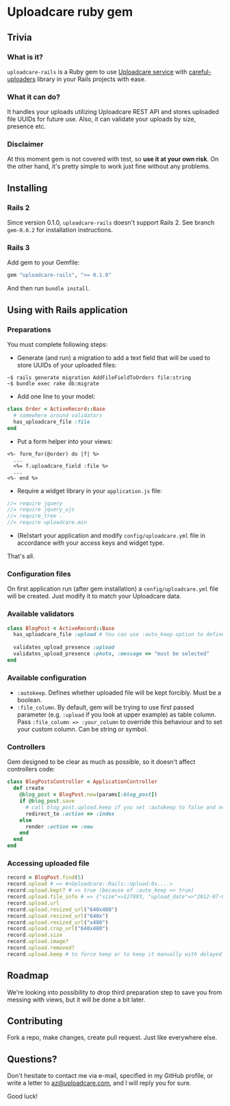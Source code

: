 # Uploadcare ruby gem

## Trivia

### What is it?

`uploadcare-rails` is a Ruby gem to use [Uploadcare service] with [careful-uploaders] library in your Rails projects with ease.

### What it can do?

It handles your uploads utilizing Uploadcare REST API and stores uploaded file UUIDs for future use.
Also, it can validate your uploads by size, presence etc.

### Disclaimer

At this moment gem is not covered with test, so __use it at your own risk__. On the other hand, it's pretty simple to work just fine without any problems.

## Installing

### Rails 2

Since version 0.1.0, `uploadcare-rails` doesn't support Rails 2. See branch `gem-0.0.2` for installation instructions.

### Rails 3

Add gem to your Gemfile:

```ruby
gem "uploadcare-rails", ">= 0.1.0"
```

And then run `bundle install`.

## Using with Rails application

### Preparations

You must complete following steps:

* Generate (and run) a migration to add a text field that will be used to store UUIDs of your uploaded files:

```
~$ rails generate migration AddFileFieldToOrders file:string
~$ bundle exec rake db:migrate
```

* Add one line to your model:

```ruby
class Order < ActiveRecord::Base
  # somewhere around validators
  has_uploadcare_file :file
end
```

* Put a form helper into your views:

```erb
<%- form_for(@order) do |f| %>
  ...
  <%= f.uploadcare_field :file %>
  ...
<%- end %>
```

* Require a widget library in your `application.js` file:

```javascript
//= require jquery
//= require jquery_ujs
//= require_tree .
//= require uploadcare.min
```

* (Re)start your application and modify `config/uploadcare.yml` file in accordance with your access keys and widget type.

That's all. 

### Configuration files

On first application run (after gem installation) a `config/uploadcare.yml` file will be created. Just modify it to match your Uploadcare data.

### Available validators

```ruby
class BlogPost < ActiveRecord::Base
  has_uploadcare_file :upload # You can use :auto_keep option to define whether keep upload automatically or manually
  
  validates_upload_presence :upload 
  validates_upload_presence :photo, :message => "must be selected"
end
```

### Available configuration

* `:autokeep`. Defines whether uploaded file will be kept forcibly. Must be a boolean.
* `:file_column`. By default, gem will be trying to use first passed parameter (e.g. `:upload` if you look at upper example) as table column. Pass `:file_column => :your_column` to override this behaviour and to set your custom column. Can be string or symbol.

### Controllers 

Gem designed to be clear as much as possible, so it doesn't affect controllers code:

```ruby
class BlogPostsController < ApplicationController
  def create
    @blog_post = BlogPost.new(params[:blog_post])
    if @blog_post.save
      # call blog_post.upload.keep if you set :autokeep to false and need to save file.
      redirect_to :action => :index
    else
      render :action => :new
    end
  end
end
```

### Accessing uploaded file 

```ruby
record = BlogPost.find(5)
record.upload # => #<Uploadcare::Rails::Upload:0x....>
record.upload.kept? # => true (because of :auto_keep => true)
record.upload.file_info # => {"size"=>127893, "upload_date"=>"2012-07-09T03:38:38.613"...}
record.upload.url
record.upload.resized_url("640x480")
record.upload.resized_url("640x")
record.upload.resized_url("x480")
record.upload.crop_url("640x480")
record.upload.size
record.upload.image?
record.upload.removed?
record.upload.keep # to force keep or to keep it manually with delayed_job etc.
```

## Roadmap

We're looking into possibility to drop third preparation step to save you from messing with views, but it will be done a bit later.

## Contributing

Fork a repo, make changes, create pull request. Just like everywhere else.

## Questions?

Don't hesitate to contact me via e-mail, specified in my GitHub profile, or write a letter to az@uploadcare.com, and I will reply you for sure.

Good luck!

[Uploadcare service]: http://uploadcare.com
[careful-uploaders]: https://github.com/uploadcare/careful-uploaders
